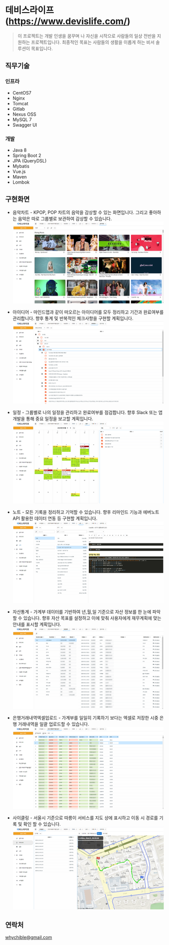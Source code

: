 # 데비스라이프 (https://www.devislife.com/)
> 이 프로젝트는 개발 인생을 꿈꾸며 나 자신을 시작으로 사람들의 일상 전반을 지원하는 프로젝트입니다.
> 최종적인 목표는 사람들의 생활을 이롭게 하는 비서 솔루션이 목표입니다.

## 직무기술
### 인프라
- CentOS7
- Nginx
- Tomcat
- Gitlab
- Nexus OSS
- MySQL 7
- Swagger UI

### 개발
- Java 8
- Spring Boot 2
- JPA (QueryDSL)
- Mybatis
- Vue.js
- Maven
- Lombok

## 구현화면

- 음악차트 - KPOP, POP 차트의 음악을 감상할 수 있는 화면입니다. 그리고 좋아하는 음악은 따로 그룹별로 보관하여 감상할 수 있습니다.
![음악차트](devislife/1.png)<br/>

- 아이디어 - 마인드맵과 같이 떠오르는 아이디어를 모두 정리하고 기간과 완료여부를 관리합니다. 향후 통계 및 반복적인 체크사항을 구현할 계획입니다.
![아이디어](devislife/2.png)<br/>

- 일정 - 그룹별로 나의 일정을 관리하고 완료여부를 점검합니다. 향후 Slack 또는 앱 개발을 통해 중요 일정을 보고할 계획입니다.
![일정](devislife/3.png)<br/>

- 노트 - 모든 기록을 정리하고 기억할 수 있습니다. 향후 리마인드 기능과 에버노트 API 활용한 데이터 연동 등 구현할 계획입니다.
![노트](devislife/4.png)<br/>

- 자산통계 - 가계부 데이터를 기반하여 년,월,일 기준으로 자산 정보를 한 눈에 파악할 수 있습니다. 향후 자산 목표를 설정하고 이에 맞춰 사용자에게 재무계획에 맞는 안내를 표시할 계획입니다.
![자산통계](devislife/5.png)<br/>

- 은행거래내역엑셀업로드 - 가계부를 일일히 기록하기 보다는 엑셀로 저장한 시중 은행 거래내역을 일괄 업로드할 수 있습니다.
![은행거래내역엑셀업로드](devislife/6.png)<br/>

- 사이클링 - 서울시 기준으로 따릉이 서비스를 지도 상에 표시하고 이동 시 경로를 기록 및 확인 할 수 있습니다.
![사이클링](devislife/7.png)<br/>

## 연락처
whychible@gmail.com
